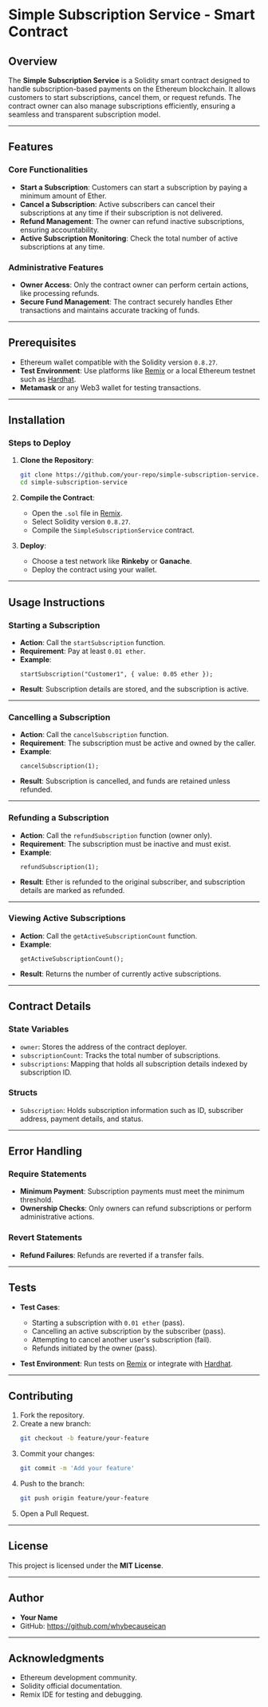 # Simple Subscription Service - Smart Contract

## Overview  
The **Simple Subscription Service** is a Solidity smart contract designed to handle subscription-based payments on the Ethereum blockchain. It allows customers to start subscriptions, cancel them, or request refunds. The contract owner can also manage subscriptions efficiently, ensuring a seamless and transparent subscription model.

---

## Features  
### Core Functionalities  
- **Start a Subscription**: Customers can start a subscription by paying a minimum amount of Ether.  
- **Cancel a Subscription**: Active subscribers can cancel their subscriptions at any time if their subscription is not delivered.  
- **Refund Management**: The owner can refund inactive subscriptions, ensuring accountability.  
- **Active Subscription Monitoring**: Check the total number of active subscriptions at any time.

### Administrative Features  
- **Owner Access**: Only the contract owner can perform certain actions, like processing refunds.  
- **Secure Fund Management**: The contract securely handles Ether transactions and maintains accurate tracking of funds.

---

## Prerequisites  
- Ethereum wallet compatible with the Solidity version `0.8.27`.  
- **Test Environment**: Use platforms like [Remix](https://remix.ethereum.org/) or a local Ethereum testnet such as [Hardhat](https://hardhat.org/).  
- **Metamask** or any Web3 wallet for testing transactions.  

---

## Installation  
### Steps to Deploy  
1. **Clone the Repository**:  
   ```bash
   git clone https://github.com/your-repo/simple-subscription-service.git
   cd simple-subscription-service
   ```  

2. **Compile the Contract**:  
   - Open the `.sol` file in [Remix](https://remix.ethereum.org/).  
   - Select Solidity version `0.8.27`.  
   - Compile the `SimpleSubscriptionService` contract.  

3. **Deploy**:  
   - Choose a test network like **Rinkeby** or **Ganache**.  
   - Deploy the contract using your wallet.  

---

## Usage Instructions  
### Starting a Subscription  
- **Action**: Call the `startSubscription` function.  
- **Requirement**: Pay at least `0.01 ether`.  
- **Example**:  
  ```solidity
  startSubscription("Customer1", { value: 0.05 ether });
  ```
- **Result**: Subscription details are stored, and the subscription is active.  

---

### Cancelling a Subscription  
- **Action**: Call the `cancelSubscription` function.  
- **Requirement**: The subscription must be active and owned by the caller.  
- **Example**:  
  ```solidity
  cancelSubscription(1);
  ```
- **Result**: Subscription is cancelled, and funds are retained unless refunded.  

---

### Refunding a Subscription  
- **Action**: Call the `refundSubscription` function (owner only).  
- **Requirement**: The subscription must be inactive and must exist.  
- **Example**:  
  ```solidity
  refundSubscription(1);
  ```
- **Result**: Ether is refunded to the original subscriber, and subscription details are marked as refunded.  

---

### Viewing Active Subscriptions  
- **Action**: Call the `getActiveSubscriptionCount` function.  
- **Example**:  
  ```solidity
  getActiveSubscriptionCount();
  ```
- **Result**: Returns the number of currently active subscriptions.  

---

## Contract Details  
### State Variables  
- `owner`: Stores the address of the contract deployer.  
- `subscriptionCount`: Tracks the total number of subscriptions.  
- `subscriptions`: Mapping that holds all subscription details indexed by subscription ID.

### Structs  
- `Subscription`: Holds subscription information such as ID, subscriber address, payment details, and status.

---

## Error Handling  
### Require Statements  
- **Minimum Payment**: Subscription payments must meet the minimum threshold.  
- **Ownership Checks**: Only owners can refund subscriptions or perform administrative actions.  

### Revert Statements  
- **Refund Failures**: Refunds are reverted if a transfer fails.  

---

## Tests  
- **Test Cases**:  
  - Starting a subscription with `0.01 ether` (pass).  
  - Cancelling an active subscription by the subscriber (pass).  
  - Attempting to cancel another user's subscription (fail).  
  - Refunds initiated by the owner (pass).  

- **Test Environment**: Run tests on [Remix](https://remix.ethereum.org/) or integrate with [Hardhat](https://hardhat.org/).  

---

## Contributing  
1. Fork the repository.  
2. Create a new branch:  
   ```bash
   git checkout -b feature/your-feature
   ```  
3. Commit your changes:  
   ```bash
   git commit -m 'Add your feature'
   ```  
4. Push to the branch:  
   ```bash
   git push origin feature/your-feature
   ```  
5. Open a Pull Request.  

---

## License  
This project is licensed under the **MIT License**.  

---

## Author  
- **Your Name**  
- GitHub: https://github.com/whybecauseican

---  

## Acknowledgments  
- Ethereum development community.  
- Solidity official documentation.  
- Remix IDE for testing and debugging.
